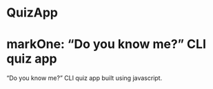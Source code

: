 ﻿# QuizApp
# markOne: “Do you know me?” CLI quiz app
“Do you know me?” CLI quiz app built using javascript.
